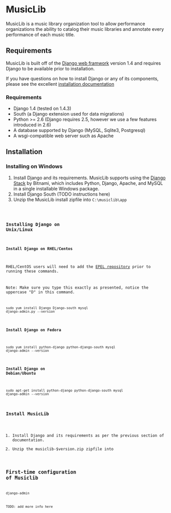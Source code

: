 # MusicLib

MusicLib is a music library organization tool to allow performance
organizations the ability to catalog their music libraries and annotate every
performance of each music title.

## Requirements

MusicLib is built off of the [Django web framwork](http://djangoproject.com) version 1.4 and requires Django to be available prior to installation.

If you have questions on how to install Django or any of its components, please see the excellent [installation documentation](https://docs.djangoproject.com/en/1.4/topics/install/)

### Requirements

- Django 1.4 (tested on 1.4.3)
- South (a Django extension used for data migrations)
- Python &gt;= 2.6 (Django requires 2.5, however we use a few features introduced in 2.6)
- A database supported by Django (MySQL, Sqlite3, Postgresql)
- A wsgi-compatible web server such as Apache

## Installation


### Installing on Windows

1. Install Django and its requirements.  MusicLib supports using the
   [Django Stack](http://bitnami.org/stack/django) by Bitnami, which
   includes Python, Django, Apache, and MySQL in a single installable Windows
   package.
2. Install Django South (TODO instructions here)
3. Unzip the MusicLib install zipfile into <code>C:\musiclib\app



### Installing Django on Unix/Linux

#### Install Django on RHEL/Centos

RHEL/CentOS users will need to add the [EPEL repository](http://fedoraproject.org/wiki/EPEL) prior to running these commands.

Note: Make sure you type this exactly as presented, notice the uppercase "D" in this command.

<code>
sudo yum install Django Django-south mysql
django-admin.py --version
</code>

#### Install Django on Fedora

<code>
sudo yum install python-django python-django-south mysql
django-admin --version
</code>

#### Install Django on Debian/Ubuntu

<code>
sudo apt-get install python-django python-django-south mysql
django-admin --version
</code>

### Install MusicLib

1. Install Django and its requirements as per the previous section of documentation.
2. Unzip the musiclib-$version.zip zipfile into <code>


## First-time configuration of Musiclib


django-admin

TODO: add more info here
